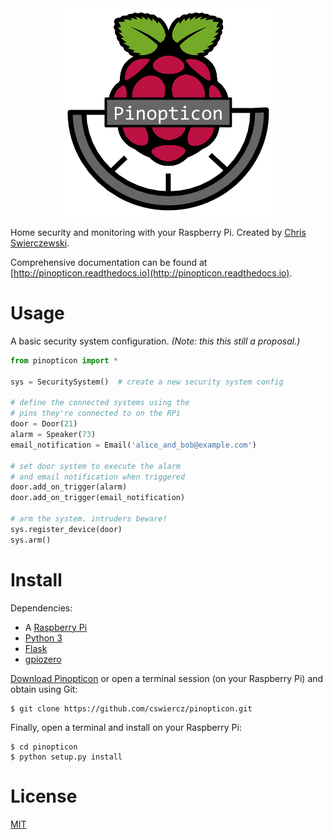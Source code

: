 <div align="center">
  <img src="./img/pinopticon.png"><br>
</div>

Home security and monitoring with your Raspberry Pi. Created by
[Chris Swierczewski](https://github.com/cswiercz).

Comprehensive documentation can be found at
[http://pinopticon.readthedocs.io](http://pinopticon.readthedocs.io).

# Usage

A basic security system configuration. *(Note: this this still a proposal.)*

```python
from pinopticon import *

sys = SecuritySystem()  # create a new security system config

# define the connected systems using the
# pins they're connected to on the RPi
door = Door(21)
alarm = Speaker(73)
email_notification = Email('alice_and_bob@example.com')

# set door system to execute the alarm
# and email notification when triggered
door.add_on_trigger(alarm)
door.add_on_trigger(email_notification)

# arm the system. intruders beware!
sys.register_device(door)
sys.arm()
```

# Install

Dependencies:
* A [Raspberry Pi](https://www.raspberrypi.org)
* [Python 3](https://www.python.org)
* [Flask](http://flask.pocoo.org)
* [gpiozero](https://gpiozero.readthedocs.io)

[Download Pinopticon](https://github.com/cswiercz/pinopticon/archive/master.zip)
or open a terminal session (on your Raspberry Pi) and obtain using Git:

```
$ git clone https://github.com/cswiercz/pinopticon.git
```

Finally, open a terminal and install on your Raspberry Pi:

```
$ cd pinopticon
$ python setup.py install
```

# License

[MIT](https://github.com/cswiercz/pinopticon/blob/master/LICENSE)
